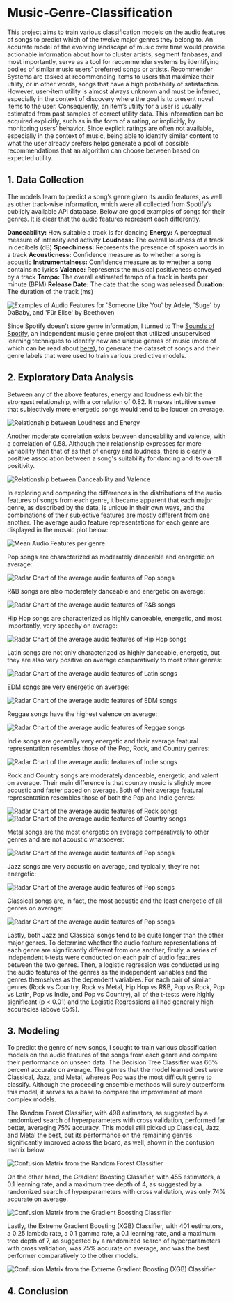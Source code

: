 # Music-Genre-Classification

This project aims to train various classification models on the audio features of songs to predict which of the twelve major genres they belong to. An accurate model of the evolving landscape of music over time would provide actionable information about how to cluster artists, segment fanbases, and most importantly, serve as a tool for recommender systems by identifying bodies of similar music users’ preferred songs or artists. Recommender Systems are tasked at recommending items to users that maximize their utility, or in other words, songs that have a high probability of satisfaction. However, user-item utility is almost always unknown and must be inferred, especially in the context of discovery where the goal is to present novel items to the user. Consequently, an item’s utility for a user is usually estimated from past samples of correct utility data. This information can be acquired explicitly, such as in the form of a rating, or implicitly, by monitoring users’ behavior. Since explicit ratings are often not available, especially in the context of music, being able to identify similar content to what the user already prefers helps generate a pool of possible recommendations that an algorithm can choose between based on expected utility. 

## 1. Data Collection

The models learn to predict a song’s genre given its audio features, as well as other track-wise information, which were all collected from Spotify’s publicly available API database. Below are good examples of songs for their genres. It is clear that the audio features represent each differently.

**Danceability:** How suitable a track is for dancing
**Energy:** A perceptual measure of intensity and activity
**Loudness:** The overall loudness of a track in decibels (dB)
**Speechiness:** Represents the presence of spoken words in a track
**Acousticness:** Confidence measure as to whether a song is acoustic
**Instrumentalness:** Confidence measure as to whether a song contains no lyrics
**Valence:** Represents the musical positiveness conveyed by a track
**Tempo:** The overall estimated tempo of a track in beats per minute (BPM)
**Release Date:** The date that the song was released
**Duration:** The duration of the track (ms)

![Examples of Audio Features for 'Someone Like You' by Adele, 'Suge' by DaBaby, and 'Für Elise' by Beethoven](images/audio_features.png)

Since Spotify doesn't store genre information, I turned to The [Sounds of Spotify](https://open.spotify.com/user/thesoundsofspotify), an independent music genre project that utilized unsupervised learning techniques to identify new and unique genres of music (more of which can be read about [here](https://artists.spotify.com/blog/how-spotify-discovers-the-genres-of-tomorrow)), to generate the dataset of songs and their genre labels that were used to train various predictive models. 

## 2. Exploratory Data Analysis

Between any of the above features, energy and loudness exhibit the strongest relationship, with a correlation of 0.82. It makes intuitive sense that subjectively more energetic songs would tend to be louder on average. 

![Relationship between Loudness and Energy](images/energyVSloudness.png)

Another moderate correlation exists between danceability and valence, with a correlation of 0.58. Although their relationship expresses far more variability than that of as that of energy and loudness, there is clearly a positive association between a song's suitability for dancing and its overall positivity.

![Relationship between Danceability and Valence](images/danceabilityVSvalence.png)

In exploring and comparing the differences in the distributions of the audio features of songs from each genre, it became apparent that each major genre, as described by the data, is unique in their own ways, and the combinations of their subjective features are mostly different from one another. The average audio feature representations for each genre are displayed in the mosaic plot below:

![Mean Audio Features per genre](images/mosaicAudioFeatures.png)

Pop songs are characterized as moderately danceable and energetic on average:

![Radar Chart of the average audio features of Pop songs](images/pop.png)

R&B songs are also moderately danceable and energetic on average:

![Radar Chart of the average audio features of R&B songs](images/r&b.png)

Hip Hop songs are characterized as highly danceable, energetic, and most importantly, very speechy on average:

![Radar Chart of the average audio features of Hip Hop songs](images/hiphop.png)

Latin songs are not only characterized as highly danceable, energetic, but they are also very positive on average comparatively to most other genres:

![Radar Chart of the average audio features of Latin songs](images/latin.png)

EDM songs are very energetic on average:

![Radar Chart of the average audio features of EDM songs](images/edm.png)

Reggae songs have the highest valence on average:

![Radar Chart of the average audio features of Reggae songs](images/reggae.png)

Indie songs are generally very energetic and their average featural representation resembles those of the Pop, Rock, and Country genres:

![Radar Chart of the average audio features of Indie songs](images/indie.png)

Rock and Country songs are moderately danceable, energetic, and valent on average. Their main difference is that country music is slightly more acoustic and faster paced on average. Both of their average featural representation resembles those of both the Pop and Indie genres:

![Radar Chart of the average audio features of Rock songs](images/rock.png)
![Radar Chart of the average audio features of Country songs](images/country.png)

Metal songs are the most energetic on average comparatively to other genres and are not acoustic whatsoever:

![Radar Chart of the average audio features of Pop songs](images/metal.png)

Jazz songs are very acoustic on average, and typically, they're not energetic:

![Radar Chart of the average audio features of Pop songs](images/jazz.png)

Classical songs are, in fact, the most acoustic and the least energetic of all genres on average:

![Radar Chart of the average audio features of Pop songs](images/classical.png)

Lastly, both Jazz and Classical songs tend to be quite longer than the other major genres.
To determine whether the audio feature representations of each genre are significantly different from one another, firstly, a series of independent t-tests were conducted on each pair of audio features between the two genres. Then, a logistic regression was conducted using the audio features of the genres as the independent variables and the genres themselves as the dependent variables. For each pair of similar genres (Rock vs Country, Rock vs Metal, Hip Hop vs R&B, Pop vs Rock, Pop vs Latin, Pop vs Indie, and Pop vs Country), all of the t-tests were highly significant (p < 0.01) and the Logistic Regressions all had generally high accuracies (above 65%).


## 3. Modeling

To predict the genre of new songs, I sought to train various classification models on the audio features of the songs from each genre and compare their performance on unseen data. The Decision Tree Classifier was 66% percent accurate on average. The genres that the model learned best were Classical, Jazz, and Metal, whereas Pop was the most difficult genre to classify. Although the proceeding ensemble methods will surely outperform this model, it serves as a base to compare the improvement of more complex models. 

The Random Forest Classifier, with 498 estimators, as suggested by a randomized search of hyperparameters with cross validation, performed far better, averaging 75% accuracy. This model still picked up Classical, Jazz, and Metal the best, but its performance on the remaining genres significantly improved across the board, as well, shown in the confusion matrix below.

![Confusion Matrix from the Random Forest Classifier](images/RandomForestClassifier.png)

On the other hand, the Gradient Boosting Classifier, with 455 estimators, a 0.1 learning rate, and a maximum tree depth of 4, as suggested by a randomized search of hyperparameters with cross validation, was only 74% accurate on average. 

![Confusion Matrix from the Gradient Boosting Classifier](images/GradientBoostingClassifier.png)

Lastly, the Extreme Gradient Boosting (XGB) Classifier, with 401 estimators, a 0.25 lambda rate, a 0.1 gamma rate, a 0.1 learning rate, and a maximum tree depth of 7, as suggested by a randomized search of hyperparameters with cross validation, was 75% accurate on average, and was the best performer comparatively to the other models.

![Confusion Matrix from the Extreme Gradient Boosting (XGB) Classifier](images/XGBClassifier.png)

## 4. Conclusion

